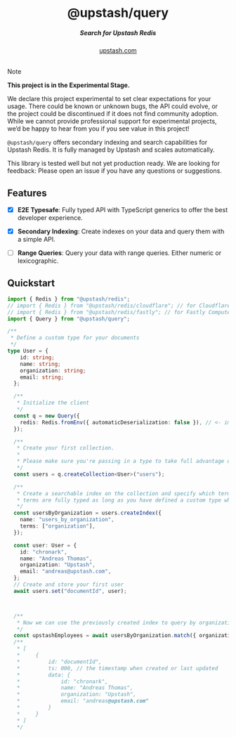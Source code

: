 <div align="center">
    <h1 align="center">@upstash/query</h1>
    <h5>Search for Upstash Redis</h5>
</div>

<div align="center">
  <a href="https://upstash.com?ref=@upstash/query">upstash.com</a>
</div>
<br/>

> [!NOTE]  
> **This project is in the Experimental Stage.**
> 
> We declare this project experimental to set clear expectations for your usage. There could be known or unknown bugs, the API could evolve, or the project could be discontinued if it does not find community adoption. While we cannot provide professional support for experimental projects, we’d be happy to hear from you if you see value in this project!


`@upstash/query` offers secondary indexing and search capabilities for Upstash Redis. It is fully managed by Upstash and scales automatically.

This library is tested well but not yet production ready. We are looking for feedback: Please open an issue if you have any questions or suggestions.

## Features
- [x] **E2E Typesafe**: Fully typed API with TypeScript generics to offer the best developer experience.
- [x] **Secondary Indexing**: Create indexes on your data and query them with a simple API.
- [ ] **Range Queries**: Query your data with range queries. Either numeric or lexicographic.


## Quickstart

```ts
import { Redis } from "@upstash/redis";
// import { Redis } from "@upstash/redis/cloudflare"; // for Cloudflare Workers
// import { Redis } from "@upstash/redis/fastly"; // for Fastly Compute@Edge
import { Query } from "@upstash/query";

/**
 * Define a custom type for your documents
 */
type User = {
    id: string;
    name: string;
    organization: string;
    email: string;
  };

  /**
   * Initialize the client
   */
  const q = new Query({
    redis: Redis.fromEnv({ automaticDeserialization: false }), // <- important to turn it off as @upstash/query handles deserialization itself
  });

  /**
   * Create your first collection.
   *
   * Please make sure you're passing in a type to take full advantage of @upstash/query
   */
  const users = q.createCollection<User>("users");

  /**
   * Create a searchable index on the collection and specify which terms we are filtering by
   * terms are fully typed as long as you have defined a custom type when creating the collection
   */
  const usersByOrganization = users.createIndex({
    name: "users_by_organization",
    terms: ["organization"],
  });

  const user: User = {
    id: "chronark",
    name: "Andreas Thomas",
    organization: "Upstash",
    email: "andreas@upstash.com",
  };
  // Create and store your first user
  await users.set("documentId", user);



  /**
   * Now we can use the previously created index to query by organization
   */
  const upstashEmployees = await usersByOrganization.match({ organization: "Upstash" });
  /**
   * [
   *     {
   *         id: "documentId",
   *         ts: 000, // the timestamp when created or last updated
   *         data: {
   *             id: "chronark",
   *             name: "Andreas Thomas",
   *             organization: "Upstash",
   *             email: "andreas@upstash.com"
   *         }
   *     }
   * ]
   */
  ```


